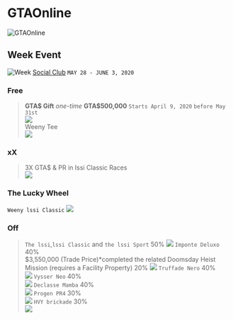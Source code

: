 # GTAOnline
![GTAOnline](/images/a291a8f9-f60b-4677-b3c3-1c590f15e6ac.jpg)
## Week Event
![Week](/images/header.jpg)
[Social Club](https://socialclub.rockstargames.com/events/sl3fD9Bs/3x-gta-rp-in-issi-classic-races)
`MAY 28 - JUNE 3, 2020`
### Free
>__GTA$ Gift__ _one-time_ **GTA$500,000** `Starts April 9, 2020` `before May 31st`  
![](/images/465e76a4-0226-4059-9dbd-8795b3054f05.png)  
>Weeny Tee  
![](/images/c873daac-acf2-4ae3-8e77-e1d8e028880f.jpg)
### xX
>3X GTA$ & PR in Issi Classic Races  
![](/images/437f3769-1aae-47a3-8574-4b4e0d6f1a44.png)
### The Lucky Wheel
`Weeny lssi Classic`
![](/images/podium.jpg)
### Off
>`The lssi`,`lssi Classic` and `the lssi Sport` 50% 
![](/images/weeny.jpg)
>`Imponte Deluxo` 40%  
$3,550,000 (Trade Price)*completed the related Doomsday Heist Mission (requires a Facility Property) 20%
![](/images/deluxo.jpg)
>`Truffade Nero` 40%  
![](/images/truffade.jpg)
>`Vysser Neo` 40%  
![](/images/neo.jpg)
>`Declasse Mamba` 40%  
![](/images/mamba.jpg)
>`Progen PR4` 30%  
![](/images/progen.jpg)
>`HVY brickade` 30%  
![](/images/brickade.jpg)